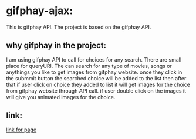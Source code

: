 # gifphay-ajax:
This is gifphay API. The project is based on the gifphay API. 
## why gifphay in the project:
I am using gifphay API to call for choices for any search. There are small piace for queryURl. The can search for any type of movies, songs or anythings you like to get images from gifphay website. once they click in the submmit button the searched choice will be added to the list then after that if user click on choice they added to list it will get images for the choice from gifphay website through API call. 
if user double click on the images it will give you animated images for the choice.
## link:
[link for page](https://lamashree.github.io/gifphay-ajax)